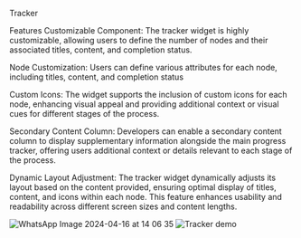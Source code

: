 Tracker

Features
Customizable Component: The tracker widget is highly customizable, allowing users to define the number of nodes and their associated titles, content, and completion status.

Node Customization: Users can define various attributes for each node, including titles, content, and completion status

Custom Icons: The widget supports the inclusion of custom icons for each node, enhancing visual appeal and providing additional context or visual cues for different stages of the process.

Secondary Content Column: Developers can enable a secondary content column to display supplementary information alongside the main progress tracker, offering users additional context or details relevant to each stage of the process.

Dynamic Layout Adjustment: The tracker widget dynamically adjusts its layout based on the content provided, ensuring optimal display of titles, content, and icons within each node. This feature enhances usability and readability across different screen sizes and content lengths.

![WhatsApp Image 2024-04-16 at 14 06 35](https://github.com/Overlord1600/TrackerWidget/assets/110930828/90aed11e-0d97-4f00-bb9d-824b903c8d10)
![Tracker demo](https://github.com/Overlord1600/TrackerWidget/assets/110930828/410d6954-a4c0-40ee-b5ae-999d88370ff1)






